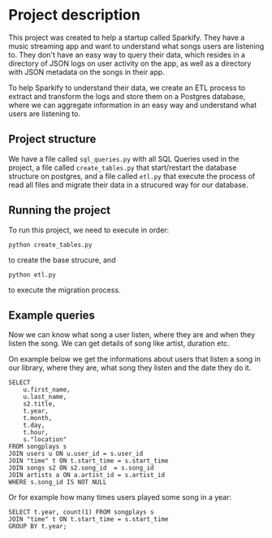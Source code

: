 # Project description
This project was created to help a startup called Sparkify. They have a music streaming app and want to understand what songs users are listening to. They don't have an easy way to query their data, which resides in a directory of JSON logs on user activity on the app, as well as a directory with JSON metadata on the songs in their app.

To help Sparkify to understand their data, we create an ETL process to extract and transform the logs and store them on a Postgres database, where we can aggregate information in an easy way and understand what users are listening to.

## Project structure

We have a file called `sql_queries.py` with all SQL Queries used in the project, a file called `create_tables.py` that start/restart the database structure on postgres, and a file called `etl.py` that execute the process of read all files and migrate their data in a strucured way for our database.

## Running the project

To run this project, we need to execute in order:
```
python create_tables.py
```
to create the base strucure, and 
```
python etl.py
```
to execute the migration process.

## Example queries

Now we can know what song a user listen, where they are and when they listen the song. We can get details of song like artist, duration etc.

On example below we get the informations about users that listen a song in our library, where they are, what song they listen and the date they do it.

```
SELECT 
	u.first_name,
	u.last_name,
	s2.title,
	t.year,
	t.month,
	t.day,
	t.hour,
	s."location" 
FROM songplays s
JOIN users u ON u.user_id = s.user_id
JOIN "time" t ON t.start_time = s.start_time 
JOIN songs s2 ON s2.song_id  = s.song_id 
JOIN artists a ON a.artist_id = s.artist_id 
WHERE s.song_id IS NOT NULL
```

Or for example how many times users played some song in a year:

```
SELECT t.year, count(1) FROM songplays s 
JOIN "time" t ON t.start_time = s.start_time 
GROUP BY t.year;
```